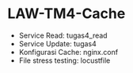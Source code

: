 # LAW-TM4-Cache

- Service Read: tugas4_read
- Service Update: tugas4
- Konfigurasi Cache: nginx.conf
- File stress testing: locustfile
